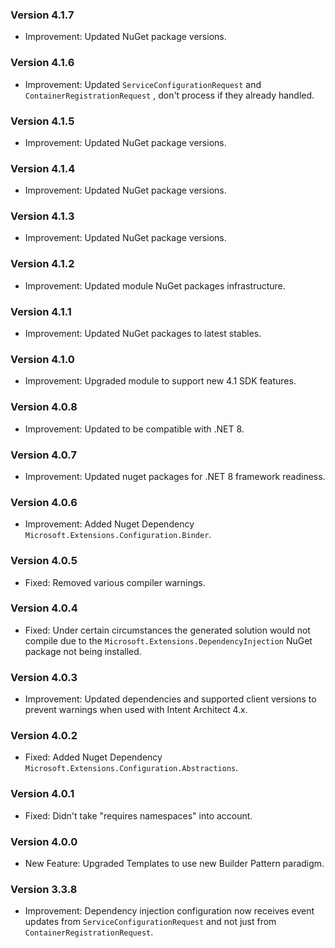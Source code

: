 ### Version 4.1.7

- Improvement: Updated NuGet package versions.

### Version 4.1.6

- Improvement: Updated `ServiceConfigurationRequest` and `ContainerRegistrationRequest` , don't process if they already handled.

### Version 4.1.5

- Improvement: Updated NuGet package versions.

### Version 4.1.4

- Improvement: Updated NuGet package versions.

### Version 4.1.3

- Improvement: Updated NuGet package versions.

### Version 4.1.2

- Improvement: Updated module NuGet packages infrastructure.

### Version 4.1.1

- Improvement: Updated NuGet packages to latest stables.

### Version 4.1.0

- Improvement: Upgraded module to support new 4.1 SDK features.

### Version 4.0.8

- Improvement: Updated to be compatible with .NET 8.

### Version 4.0.7

- Improvement: Updated nuget packages for .NET 8 framework readiness.

### Version 4.0.6

- Improvement: Added Nuget Dependency `Microsoft.Extensions.Configuration.Binder`.

### Version 4.0.5

- Fixed: Removed various compiler warnings.

### Version 4.0.4

- Fixed: Under certain circumstances the generated solution would not compile due to the `Microsoft.Extensions.DependencyInjection` NuGet package not being installed.

### Version 4.0.3

- Improvement: Updated dependencies and supported client versions to prevent warnings when used with Intent Architect 4.x.

### Version 4.0.2

- Fixed: Added Nuget Dependency `Microsoft.Extensions.Configuration.Abstractions`.

### Version 4.0.1

- Fixed: Didn't take "requires namespaces" into account.

### Version 4.0.0

- New Feature: Upgraded Templates to use new Builder Pattern paradigm.

### Version 3.3.8

- Improvement: Dependency injection configuration now receives event updates from `ServiceConfigurationRequest` and not just from `ContainerRegistrationRequest`.
